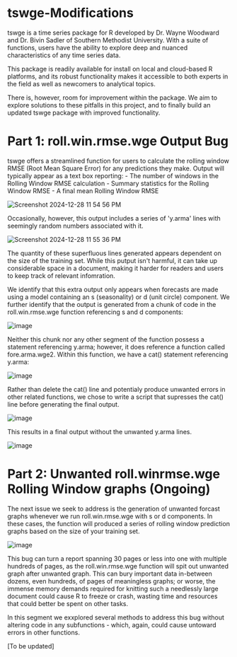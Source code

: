 # tswge-Modifications
tswge is a time series package for R developed by Dr. Wayne Woodward and Dr. Bivin Sadler of Southern Methodist University.  With a suite of functions, users have the ability to explore deep and nuanced characteristics of any time series data. 

This package is readily available for install on local and cloud-based R platforms, and its robust functionality makes it accessible to both experts in the field as well as newcomers to analytical topics. 


There is, however, room for improvement within the package. We aim to explore solutions to these pitfalls in this project, and to finally build an updated tswge package with improved functionality. 


# Part 1: roll.win.rmse.wge Output Bug

tswge offers a streamlined function for users to calculate the rolling window RMSE (Root Mean Square Error) for any predictions they make. Output will typically appear as a text box reporting:
    - The number of windows in the Rolling Window RMSE calculation
    - Summary statistics for the Rolling Window RMSE
    - A final mean Rolling Window RMSE

![Screenshot 2024-12-28 11 54 56 PM](https://github.com/user-attachments/assets/a8a3931f-797c-4a17-994c-f4afa8539329)



Occasionally, however, this output includes a series of 'y.arma' lines with seemingly random numbers associated with it. 

![Screenshot 2024-12-28 11 55 36 PM](https://github.com/user-attachments/assets/fb73076a-8085-4f20-a436-79ac9db60d04)



The quantity of these superfluous lines generated appears dependent on the size of the training set. While this putput isn't harmful, it can take up considerable space in a document, making it harder for readers and users to keep track of relevant infomration. 

We identify that this extra output only appears when forecasts are made using a model containing an s (seasonality) or d (unit circle) component. We further identify that the output is generated from a chunk of code in the roll.win.rmse.wge function referencing s and d components:



![image](https://github.com/user-attachments/assets/59b85708-be06-49fb-9b4a-3eda46c7ccc8)


Neither this chunk nor any other segment of the function possess a statement referencing y.arma; however, it does reference a function called fore.arma.wge2. Within this function, we have a cat() statement referencing y.arma:

![image](https://github.com/user-attachments/assets/747ac3f6-adcc-497d-9452-5e457f2e2067)


Rather than delete the cat() line and potentialy produce unwanted errors in other related functions, we chose to write a script that supresses the cat() line before generating the final output. 



![image](https://github.com/user-attachments/assets/3e3f1ab1-fa4b-4654-bd42-08912b0af4f4)

This results in a final output without the unwanted y.arma lines.

![image](https://github.com/user-attachments/assets/38254fb0-625f-4fa7-b735-8eb1abf21269)







# Part 2: Unwanted roll.winrmse.wge Rolling Window graphs (Ongoing)

The next issue we seek to address is the generation of unwanted forcast graphs whenever we run roll.win.rmse.wge with s or d components. In these cases, the function will produced a series of rolling window prediction graphs based on the size of your training set. 



![image](https://github.com/user-attachments/assets/4bc88b6f-76b0-461d-bc4f-9cb01cae09e6)

This bug can turn a report spanning 30 pages or less into one with multiple hundreds of pages, as the roll.win.rmse.wge function will spit out unwanted graph after unwanted graph. This can bury important data in-between dozens, even hundreds, of pages of meaningless graphs; or worse, the immense memory demands required for knitting such a needlessly large document could cause R to freeze or crash, wasting time and resources that could better be spent on other tasks. 


In this segment we exxplored several methods to address this bug without altering code in any subfunctions - which, again, could cause untoward errors in other functions. 




[To be updated]






